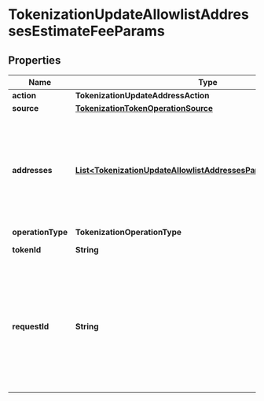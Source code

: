 

# TokenizationUpdateAllowlistAddressesEstimateFeeParams


## Properties

| Name | Type | Description | Notes |
|------------ | ------------- | ------------- | -------------|
|**action** | **TokenizationUpdateAddressAction** |  |  |
|**source** | [**TokenizationTokenOperationSource**](TokenizationTokenOperationSource.md) |  |  |
|**addresses** | [**List&lt;TokenizationUpdateAllowlistAddressesParamsAddressesInner&gt;**](TokenizationUpdateAllowlistAddressesParamsAddressesInner.md) | A list of addresses to manage. For &#39;add&#39; operations, notes can be provided. For &#39;remove&#39; operations, notes are ignored. |  |
|**operationType** | **TokenizationOperationType** |  |  |
|**tokenId** | **String** | The ID of the token. |  |
|**requestId** | **String** | The request ID that is used to track a transaction request. The request ID is provided by you and must be unique within your organization. |  [optional] |



